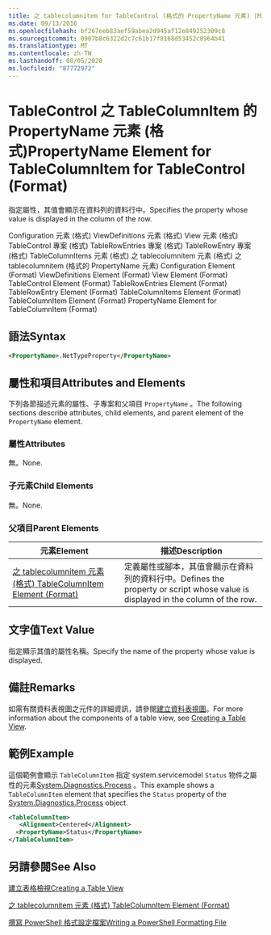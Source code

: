 ```yaml
---
title: 之 tablecolumnitem for TableControl (格式的 PropertyName 元素) |Microsoft Docs
ms.date: 09/13/2016
ms.openlocfilehash: bf267eeb83aef59abea2d945af12e849252309c8
ms.sourcegitcommit: 0907b8c6322d2c7c61b17f8168d53452c8964b41
ms.translationtype: MT
ms.contentlocale: zh-TW
ms.lasthandoff: 08/05/2020
ms.locfileid: "87772972"
---
```

# <a name="propertyname-element-for-tablecolumnitem-for-tablecontrol-format"></a><span data-ttu-id="bde61-102">TableControl 之 TableColumnItem 的 PropertyName 元素 (格式)</span><span class="sxs-lookup"><span data-stu-id="bde61-102">PropertyName Element for TableColumnItem for TableControl (Format)</span></span>

<span data-ttu-id="bde61-103">指定屬性，其值會顯示在資料列的資料行中。</span><span class="sxs-lookup"><span data-stu-id="bde61-103">Specifies the property whose value is displayed in the column of the row.</span></span>

<span data-ttu-id="bde61-104">Configuration 元素 (格式) ViewDefinitions 元素 (格式) View 元素 (格式) TableControl 專案 (格式) TableRowEntries 專案 (格式) TableRowEntry 專案 (格式) TableColumnItems 元素 (格式) 之 tablecolumnitem 元素 (格式) 之 tablecolumnitem (格式的 PropertyName 元素) </span><span class="sxs-lookup"><span data-stu-id="bde61-104">Configuration Element (Format) ViewDefinitions Element (Format) View Element (Format) TableControl Element (Format) TableRowEntries Element (Format) TableRowEntry Element (Format) TableColumnItems Element (Format) TableColumnItem Element (Format) PropertyName Element for TableColumnItem (Format)</span></span>

## <a name="syntax"></a><span data-ttu-id="bde61-105">語法</span><span class="sxs-lookup"><span data-stu-id="bde61-105">Syntax</span></span>

```xml
<PropertyName>.NetTypeProperty</PropertyName>
```

## <a name="attributes-and-elements"></a><span data-ttu-id="bde61-106">屬性和項目</span><span class="sxs-lookup"><span data-stu-id="bde61-106">Attributes and Elements</span></span>

<span data-ttu-id="bde61-107">下列各節描述元素的屬性、子專案和父項目 `PropertyName` 。</span><span class="sxs-lookup"><span data-stu-id="bde61-107">The following sections describe attributes, child elements, and parent element of the `PropertyName` element.</span></span>

### <a name="attributes"></a><span data-ttu-id="bde61-108">屬性</span><span class="sxs-lookup"><span data-stu-id="bde61-108">Attributes</span></span>

<span data-ttu-id="bde61-109">無。</span><span class="sxs-lookup"><span data-stu-id="bde61-109">None.</span></span>

### <a name="child-elements"></a><span data-ttu-id="bde61-110">子元素</span><span class="sxs-lookup"><span data-stu-id="bde61-110">Child Elements</span></span>

<span data-ttu-id="bde61-111">無。</span><span class="sxs-lookup"><span data-stu-id="bde61-111">None.</span></span>

### <a name="parent-elements"></a><span data-ttu-id="bde61-112">父項目</span><span class="sxs-lookup"><span data-stu-id="bde61-112">Parent Elements</span></span>

|<span data-ttu-id="bde61-113">元素</span><span class="sxs-lookup"><span data-stu-id="bde61-113">Element</span></span>|<span data-ttu-id="bde61-114">描述</span><span class="sxs-lookup"><span data-stu-id="bde61-114">Description</span></span>|
|-------------|-----------------|
|[<span data-ttu-id="bde61-115">之 tablecolumnitem 元素 (格式) </span><span class="sxs-lookup"><span data-stu-id="bde61-115">TableColumnItem Element (Format)</span></span>](./tablecolumnitem-element-for-tablecolumnitems-for-tablecontrol-format.md)|<span data-ttu-id="bde61-116">定義屬性或腳本，其值會顯示在資料列的資料行中。</span><span class="sxs-lookup"><span data-stu-id="bde61-116">Defines the property or script whose value is displayed in the column of the row.</span></span>|

## <a name="text-value"></a><span data-ttu-id="bde61-117">文字值</span><span class="sxs-lookup"><span data-stu-id="bde61-117">Text Value</span></span>

<span data-ttu-id="bde61-118">指定顯示其值的屬性名稱。</span><span class="sxs-lookup"><span data-stu-id="bde61-118">Specify the name of the property whose value is displayed.</span></span>

## <a name="remarks"></a><span data-ttu-id="bde61-119">備註</span><span class="sxs-lookup"><span data-stu-id="bde61-119">Remarks</span></span>

<span data-ttu-id="bde61-120">如需有關資料表視圖之元件的詳細資訊，請參閱[建立資料表視圖](./creating-a-table-view.md)。</span><span class="sxs-lookup"><span data-stu-id="bde61-120">For more information about the components of a table view, see [Creating a Table View](./creating-a-table-view.md).</span></span>

## <a name="example"></a><span data-ttu-id="bde61-121">範例</span><span class="sxs-lookup"><span data-stu-id="bde61-121">Example</span></span>

<span data-ttu-id="bde61-122">這個範例會顯示 `TableColumnItem` 指定 system.servicemodel `Status` 物件之屬性的元素[System.Diagnostics.Process](/dotnet/api/System.Diagnostics.Process) 。</span><span class="sxs-lookup"><span data-stu-id="bde61-122">This example shows a `TableColumnItem` element that specifies the `Status` property of the [System.Diagnostics.Process](/dotnet/api/System.Diagnostics.Process) object.</span></span>

```xml
<TableColumnItem>
   <Alignment>Centered</Alignment>
  <PropertyName>Status</PropertyName>
</TableColumnItem>

```

## <a name="see-also"></a><span data-ttu-id="bde61-123">另請參閱</span><span class="sxs-lookup"><span data-stu-id="bde61-123">See Also</span></span>

[<span data-ttu-id="bde61-124">建立表格檢視</span><span class="sxs-lookup"><span data-stu-id="bde61-124">Creating a Table View</span></span>](./creating-a-table-view.md)

[<span data-ttu-id="bde61-125">之 tablecolumnitem 元素 (格式) </span><span class="sxs-lookup"><span data-stu-id="bde61-125">TableColumnItem Element (Format)</span></span>](./tablecolumnitem-element-for-tablecolumnitems-for-tablecontrol-format.md)

[<span data-ttu-id="bde61-126">撰寫 PowerShell 格式設定檔案</span><span class="sxs-lookup"><span data-stu-id="bde61-126">Writing a PowerShell Formatting File</span></span>](./writing-a-powershell-formatting-file.md)

